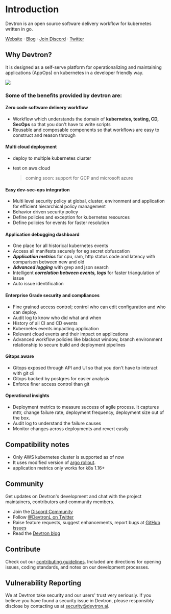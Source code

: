 # Introduction

Devtron is an open source software delivery workflow for kubernetes written in go.  
  
 [Website](https://devtron.ai/) · [Blog](https://devtron.ai/blog/) · [Join Discord](https://discord.gg/jsRG5qx2gp) · [Twitter](https://twitter.com/DevtronL)

## Why Devtron?

It is designed as a self-serve platform for operationalizing and maintaining applications \(AppOps\) on kubernetes in a developer friendly way.   
   
 ![](https://devtron-public-asset.s3.us-east-2.amazonaws.com/images/creating-application/preview.gif)   
   


### Some of the benefits  provided by devtron are:

#### Zero code software delivery workflow

* Workflow which understands the domain of **kubernetes, testing, CD, SecOps** so that you don't have to write scripts
* Reusable and composable components so that workflows are easy to construct and reason through

#### Multi cloud deployment

* deploy to multiple kubernetes cluster
* test on aws cloud 

  > coming soon: support for GCP and microsoft azure

#### Easy dev-sec-ops integration

* Multi level security policy at global, cluster, environment and application for efficient hierarchical policy management
* Behavior driven security policy
* Define policies and exception for kubernetes resources
* Define policies for events for faster resolution

#### Application debugging dashboard

* One place for all historical kubernetes events 
* Access all manifests securely for eg secret obfuscation 
* _**Application metrics**_ for cpu, ram, http status code and latency with comparison between new and old 
* _**Advanced logging**_ with grep and json search 
* Intelligent _**correlation between events, logs**_ for faster triangulation of issue 
* Auto issue identification 

#### Enterprise Grade security and compliances

* Fine grained access control; control who can edit configuration and who can deploy.
* Audit log to know who did what and when
* History of all CI and CD events
* Kubernetes events impacting application
* Relevant cloud events and their impact on applications
* Advanced workflow policies like blackout window, branch environment relationship to secure build and deployment pipelines

#### Gitops aware

* Gitops exposed through API and UI so that you don't have to interact with git cli
* Gitops backed by postgres for easier analysis
* Enforce finer access control than git

#### Operational insights

* Deployment metrics to measure success of agile process. It captures mttr, change failure rate, deployment frequency, deployment size out of the box.
* Audit log to understand the failure causes
* Monitor changes across deployments and revert easily

## Compatibility notes

* Only AWS kubernetes cluster is supported as of now
* It uses modified version of [argo rollout](https://argoproj.github.io/argo-rollouts/).
* application metrics only works for k8s 1.16+

## Community

Get updates on Devtron's development and chat with the project maintainers, contributors and community members.

* Join the [Discord Community](https://discord.gg/jsRG5qx2gp) 
* Follow [@DevtronL on Twitter](https://twitter.com/DevtronL)
* Raise feature requests, suggest enhancements, report bugs at [GitHub issues](https://github.com/devtron-labs/devtron/issues)
* Read the [Devtron blog](https://devtron.ai/blog/)

## Contribute

Check out our [contributing guidelines](https://github.com/devtron-labs/devtron-documentation/tree/1c2b95254995286ac0c3e8379117eb82a7ed8407/CONTRIBUTING.md). Included are directions for opening issues, coding standards, and notes on our development processes.

## Vulnerability Reporting

We at Devtron take security and our users' trust very seriously. If you believe you have found a security issue in Devtron, please responsibly disclose by contacting us at security@devtron.ai.

